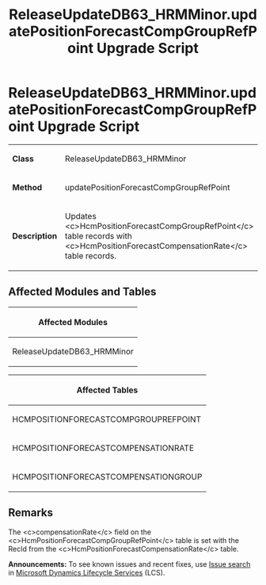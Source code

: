 ﻿---
title: ReleaseUpdateDB63_HRMMinor.updatePositionForecastCompGroupRefPoint Upgrade Script
TOCTitle: ReleaseUpdateDB63_HRMMinor.updatePositionForecastCompGroupRefPoint Upgrade Script
ms:assetid: 5d6d9579-5875-cc0b-716b-2ecd8e835b20
ms:mtpsurl: https://msdn.microsoft.com/en-us/library/Dn702743(v=AX.60)
ms:contentKeyID: 65236199
ms.date: 05/18/2015
mtps_version: v=AX.60
---

# ReleaseUpdateDB63\_HRMMinor.updatePositionForecastCompGroupRefPoint Upgrade Script 


<table>
<colgroup>
<col style="width: 50%" />
<col style="width: 50%" />
</colgroup>
<tbody>
<tr class="odd">
<td><p><strong>Class</strong></p></td>
<td><p>ReleaseUpdateDB63_HRMMinor</p></td>
</tr>
<tr class="even">
<td><p><strong>Method</strong></p></td>
<td><p>updatePositionForecastCompGroupRefPoint</p></td>
</tr>
<tr class="odd">
<td><p><strong>Description</strong></p></td>
<td><p>Updates &lt;c&gt;HcmPositionForecastCompGroupRefPoint&lt;/c&gt; table records with &lt;c&gt;HcmPositionForecastCompensationRate&lt;/c&gt; table records.</p></td>
</tr>
</tbody>
</table>


## Affected Modules and Tables

<table>
<colgroup>
<col style="width: 100%" />
</colgroup>
<thead>
<tr class="header">
<th><p>Affected Modules</p></th>
</tr>
</thead>
<tbody>
<tr class="odd">
<td><p>ReleaseUpdateDB63_HRMMinor</p></td>
</tr>
</tbody>
</table>


<table>
<colgroup>
<col style="width: 100%" />
</colgroup>
<thead>
<tr class="header">
<th><p>Affected Tables</p></th>
</tr>
</thead>
<tbody>
<tr class="odd">
<td><p>HCMPOSITIONFORECASTCOMPGROUPREFPOINT</p></td>
</tr>
<tr class="even">
<td><p>HCMPOSITIONFORECASTCOMPENSATIONRATE</p></td>
</tr>
<tr class="odd">
<td><p>HCMPOSITIONFORECASTCOMPENSATIONGROUP</p></td>
</tr>
</tbody>
</table>


## Remarks

The \<c\>compensationRate\</c\> field on the \<c\>HcmPositionForecastCompGroupRefPoint\</c\> table is set with the RecId from the \<c\>HcmPositionForecastCompensationRate\</c\> table.

  
**Announcements:** To see known issues and recent fixes, use [Issue search](http://go.microsoft.com/fwlink/?linkid=389258) in [Microsoft Dynamics Lifecycle Services](http://go.microsoft.com/fwlink/?linkid=306505) (LCS).

